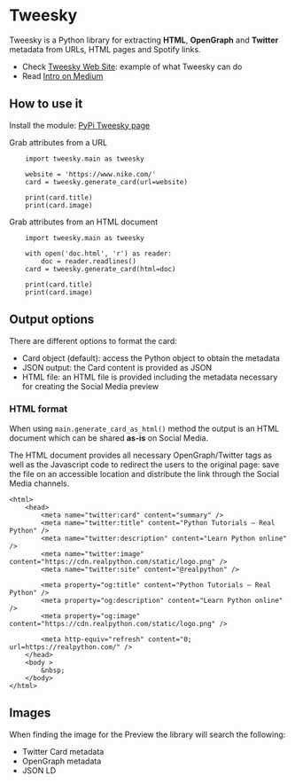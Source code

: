 # Tweesky

Tweesky is a Python library for extracting **HTML**, **OpenGraph** and **Twitter** metadata from URLs, HTML pages and 
Spotify links.

* Check [Tweesky Web Site](https://tweesky.online/): example of what Tweesky can do
* Read [Intro on Medium](https://medium.com/@beppe.catanese/tweesky-dont-miss-the-twitter-card-preview-19c95f3417d9) 

## How to use it

Install the module: [PyPi Tweesky page](https://pypi.org/project/tweesky/)

Grab attributes from a URL
```
    import tweesky.main as tweesky
    
    website = 'https://www.nike.com/'
    card = tweesky.generate_card(url=website)
    
    print(card.title)
    print(card.image)
```

Grab attributes from an HTML document
```
    import tweesky.main as tweesky

    with open('doc.html', 'r') as reader:
        doc = reader.readlines()
    card = tweesky.generate_card(html=doc)
    
    print(card.title)
    print(card.image)
```

## Output options

There are different options to format the card:
* Card object (default): access the Python object to obtain the metadata
* JSON output: the Card content is provided as JSON
* HTML file: an HTML file is provided including the metadata necessary for creating the Social Media preview

### HTML format

When using `main.generate_card_as_html()` method the output is an HTML document which can be shared **as-is** on Social Media.

The HTML document provides all necessary OpenGraph/Twitter tags as well as the Javascript code to redirect the users to
the original page: save the file on an accessible location and distribute the link through the Social Media channels.

```
<html>
    <head>
        <meta name="twitter:card" content="summary" />
        <meta name="twitter:title" content="Python Tutorials – Real Python" />
        <meta name="twitter:description" content="Learn Python online" />
        <meta name="twitter:image" content="https://cdn.realpython.com/static/logo.png" />
        <meta name="twitter:site" content="@realpython" />
        
        <meta property="og:title" content="Python Tutorials – Real Python" />
        <meta property="og:description" content="Learn Python online" />
        <meta property="og:image" content="https://cdn.realpython.com/static/logo.png" />
        
        <meta http-equiv="refresh" content="0; url=https://realpython.com/" /> 
    </head>
    <body >
        &nbsp;
    </body>
</html>  
```


## Images

When finding the image for the Preview the library will search the following:
* Twitter Card metadata
* OpenGraph metadata
* JSON LD

